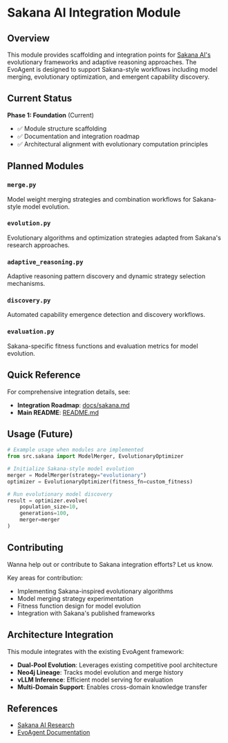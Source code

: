 # Sakana AI Integration Module

## Overview

This module provides scaffolding and integration points for [Sakana AI's](https://sakana.ai/) evolutionary frameworks and adaptive reasoning approaches. The EvoAgent is designed to support Sakana-style workflows including model merging, evolutionary optimization, and emergent capability discovery.

## Current Status

**Phase 1: Foundation** (Current)

- ✅ Module structure scaffolding
- ✅ Documentation and integration roadmap
- ✅ Architectural alignment with evolutionary computation principles

## Planned Modules

### `merge.py`

Model weight merging strategies and combination workflows for Sakana-style model evolution.

### `evolution.py`

Evolutionary algorithms and optimization strategies adapted from Sakana's research approaches.

### `adaptive_reasoning.py`

Adaptive reasoning pattern discovery and dynamic strategy selection mechanisms.

### `discovery.py`

Automated capability emergence detection and discovery workflows.

### `evaluation.py`

Sakana-specific fitness functions and evaluation metrics for model evolution.

## Quick Reference

For comprehensive integration details, see:

- **Integration Roadmap**: [docs/sakana.md](../../docs/sakana.md)
- **Main README**: [README.md](../../README.md)

## Usage (Future)

```python
# Example usage when modules are implemented
from src.sakana import ModelMerger, EvolutionaryOptimizer

# Initialize Sakana-style model evolution
merger = ModelMerger(strategy="evolutionary")
optimizer = EvolutionaryOptimizer(fitness_fn=custom_fitness)

# Run evolutionary model discovery
result = optimizer.evolve(
    population_size=10,
    generations=100,
    merger=merger
)
```

## Contributing

Wanna help out or contribute to Sakana integration efforts? Let us know.

Key areas for contribution:

- Implementing Sakana-inspired evolutionary algorithms
- Model merging strategy experimentation
- Fitness function design for model evolution
- Integration with Sakana's published frameworks

## Architecture Integration

This module integrates with the existing EvoAgent framework:

- **Dual-Pool Evolution**: Leverages existing competitive pool architecture
- **Neo4j Lineage**: Tracks model evolution and merge history
- **vLLM Inference**: Efficient model serving for evaluation
- **Multi-Domain Support**: Enables cross-domain knowledge transfer

## References

- [Sakana AI Research](https://sakana.ai/)
- [EvoAgent Documentation](../../README.md)

